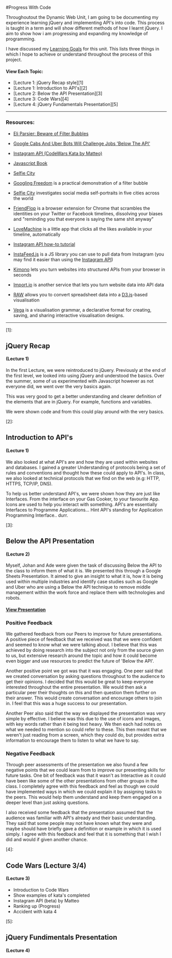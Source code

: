 #Progress With Code

Throughoutout the Dynamic Web Unit, I am going to be documenting my experience learning jQuery and implementing API's into code. This process is taught in a term and will show different methods of how I learnt jQuery. I aim to show how i am progressing and expanding my knowledge of programming. 

I have discussed my [Learning Goals]() for this unit. This lists three things in which I hope to achieve or understand throughout the process of this project. 

#### **View Each Topic:**

- [Lecture 1: jQuery Recap style][1] 
- [Lecture 1: Introduction to API's][2]
- [Lecture 2: Below the API Presentation][3]
- [Lecture 3: Code Wars][4]
- [Lecture 4: jQuery Fundamentals Presentation][5]

***

### Resources:

* [Eli Parsier: Beware of Filter Bubbles](http://www.ted.com/talks/eli_pariser_beware_online_filter_bubbles?language=en#t-53082)

* [Google Cabs And Uber Bots Will Challenge Jobs 'Below The API'](http://www.forbes.com/sites/anthonykosner/2015/02/04/google-cabs-and-uber-bots-will-challenge-jobs-below-the-api/)

* [Instagram API (CodeWars Kata by Matteo)](http://www.codewars.com/kata/561bbd27fbbfb0bdad0000f4)

* [Javascript Book](http://javascriptbook.com/code/c07/)

* [Selfie City](http://selfiecity.net/)

* [Googling Freedom](https://www.flickr.com/photos/stml/sets/72157649456886632/) is a practical demonstration of a filter bubble

* [Selfie City](http://selfiecity.net/) investigates social media self-portraits in five cities across the world

* [FriendFlop](http://fffff.at/friendflop) is a browser extension for Chrome that scrambles the identities on your Twitter or Facebook timelines, dissolving your biases and "reminding you that everyone is saying the same shit anyway"

* [LoveMachine](http://p.xuv.be/tag/lovemachine) is a little app that clicks all the likes available in your timeline, automatically

* [Instagram API how-to tutorial](https://github.com/robynitp/networkedmedia/wiki/Instagram-API-How-to)

* [InstaFeed.js](http://instafeedjs.com/) is a JS library you can use to pull data from Instagram (you may find it easier than using the [Instagram API](https://instagram.com/developer))

* [Kimono](http://builtwith.kimonolabs.com/) lets you turn websites into structured APIs from your browser in seconds

* [Import.io](https://import.io/) is another service that lets you turn website data into API data

* [RAW](http://raw.densitydesign.org) allows you to convert spreadsheet data into a [D3.js](http://d3js.org/)-based visualisation 

* [Vega](http://vega.github.io/vega/) is a visualisation grammar, a declarative format for creating, saving, and sharing interactive visualisation designs.


*** 

[1]: 
## jQuery Recap
#### (Lecture 1)

In the first Lecture, we were reintroduced to jQuery. Previously at the end of the first level, we looked into using jQuery and understood the basics. Over the summer, some of us experimented with Javascript however as not everyone did, we went over the very basics again.

This was very good to get a better understanding and clearer definition of the elements that are in jQuery. For example, functions and variables.

We were shown code and from this could play around with the very basics. 


[2]: 
## Introduction to API's
#### (Lecture 1)

We also looked at what API's are and how they are used within websites and databases. I gained a greater Understanding of protocols being a set of rules and conventions and thought how these could apply to API's. In class, we also looked at technical protocols that we find on the web (e.g: HTTP, HTTPS, TCP/IP, DNS).

To help us better understand API's, we were shown how they are just like Interfaces. From the interface on your Gas Cooker, to your favourite App. Icons are used to help you interact with something. API's are essentially Interfaces to Programme Applications... Hint API's standing for Application Programming Interface.. durr.




[3]:
## Below the API Presentation
#### (Lecture 2)

Myself, Johan and Ade were given the task of discussing Below the API to the class to inform them of what it is. We presented this through a Google Sheets Presentation. It aimed to give an insight to what it is, how it is being used within multiple industries and identify case studies such as Google and Uber who are using a Below the API technique to remove middle management within the work force and replace them with technologies and robots. 



#### [View Presentation](https://github.com/TomSharmanWeb/DynamicWeb/blob/master/Below%20The%20API%20Presentation/Below%20The%20API%20Presentation.pdf)

### Positive Feedback

We gathered feedback from our Peers to improve for future presentations. A positive piece of feedback that we received was that we were confident and seemed to know what we were talking about. I believe that this was achieved by doing research into the subject not only from the source given to us, but extensive research around the topic and how it could become even bigger and use resources to predict the future of 'Below the API'.

Another positive point we got was that it was engaging. One peer said that we created conversation  by asking questions throughout to the audience to get their opinions. I decided that this would be great to keep everyone interested throughout the entire presentation. We would then ask a particular peer their thoughts on this and then question them further on their answer. This would create conversation and encourage others to join in. I feel that this was a huge success to our presentation.

Another Peer also said that the way we displayed the presentation was very simple by effective. I believe was this due to the use of icons and images, with key words rather than it being text heavy. We then each had notes on what we needed to mention so could refer to these. This then meant that we weren't just reading from a screen, which they could do, but provides extra information to encourage them to listen to what we have to say.  

### Negative Feedback

Through peer assessments of the presentation we also found a few negative points that we could learn from to improve our presenting skills for future tasks. One bit of feedback was that it wasn't as Interactive as it could have been like some of the other presentations from other groups in the class. I completely agree with this feedback and feel as though we could have implemented ways in which we could explain it by assigning tasks to the peers. This would help them understand and keep them engaged on a deeper level than just asking questions.

I also received some feedback that the presentation assumed that the audience was familiar with API's already and their basic understanding. They said that some people may not have known what they were and maybe should have briefly gave a definition or example in which it is used simply. I agree with this feedback and feel that it is something that I wish I did and would if given another chance.


[4]:
## Code Wars (Lecture 3/4)
#### (Lecture 3)



- Introduction to Code Wars
- Show examples of kata's completed
- Instagram API (beta) by Matteo
- Ranking up (Progress)
- Accident with kata 4

[5]:
## jQuery Fundimentals Presentation
#### (Lecture 4)
 
 

